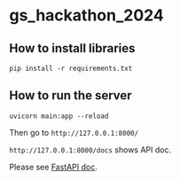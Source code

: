 # gs_hackathon_2024

## How to install libraries
```
pip install -r requirements.txt
```

## How to run the server
```
uvicorn main:app --reload
```
Then go to `http://127.0.0.1:8000/`

`http://127.0.0.1:8000/docs` shows API doc.

Please see [FastAPI doc](https://fastapi.tiangolo.com/ja/).